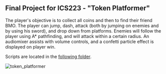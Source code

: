 ## Final Project for ICS223 - "Token Platformer"

The player's objective is to collect all coins and then to find their friend BMO.
The player can jump, dash, attack (both by jumping on enemies and by using his sword), and drop down from platforms.
Enemies will follow the player using A\* pathfinding, and will attack within a certain radius.
An audiomixer assists with volume controls, and a confetti particle effect is displayed on player win.

Scripts are located in the [following folder](./Assets/Scripts).

![token_platformer](https://github.com/user-attachments/assets/526eb633-0961-4fbe-a48d-db3ea8b0b2d3)

